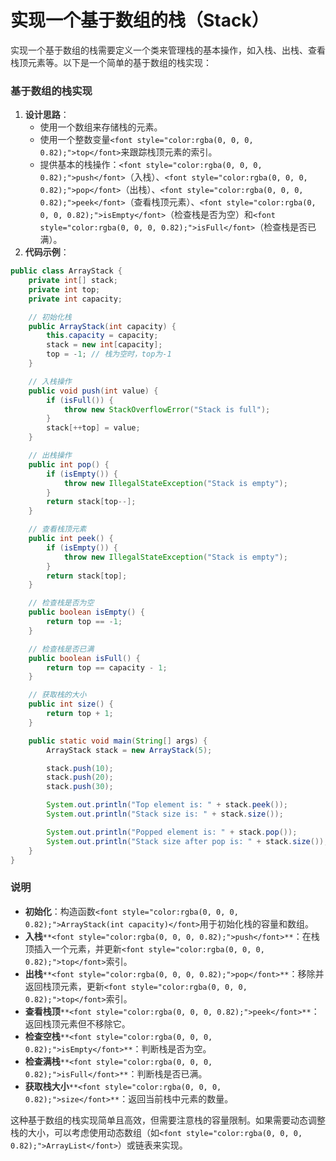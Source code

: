 # 实现一个基于数组的栈（Stack）

<font style="color:rgba(0, 0, 0, 0.82);">实现一个基于数组的栈需要定义一个类来管理栈的基本操作，如入栈、出栈、查看栈顶元素等。以下是一个简单的基于数组的栈实现：</font>

### <font style="color:rgba(0, 0, 0, 0.82);">基于数组的栈实现</font>

1. **<font style="color:rgba(0, 0, 0, 0.82);">设计思路</font>**<font style="color:rgba(0, 0, 0, 0.82);">：</font>
    - <font style="color:rgba(0, 0, 0, 0.82);">使用一个数组来存储栈的元素。</font>
    - <font style="color:rgba(0, 0, 0, 0.82);">使用一个整数变量</font>`<font style="color:rgba(0, 0, 0, 0.82);">top</font>`<font style="color:rgba(0, 0, 0, 0.82);">来跟踪栈顶元素的索引。</font>
    - <font style="color:rgba(0, 0, 0, 0.82);">提供基本的栈操作：</font>`<font style="color:rgba(0, 0, 0, 0.82);">push</font>`<font style="color:rgba(0, 0, 0, 0.82);">（入栈）、</font>`<font style="color:rgba(0, 0, 0, 0.82);">pop</font>`<font style="color:rgba(0, 0, 0, 0.82);">（出栈）、</font>`<font style="color:rgba(0, 0, 0, 0.82);">peek</font>`<font style="color:rgba(0, 0, 0, 0.82);">（查看栈顶元素）、</font>`<font style="color:rgba(0, 0, 0, 0.82);">isEmpty</font>`<font style="color:rgba(0, 0, 0, 0.82);">（检查栈是否为空）和</font>`<font style="color:rgba(0, 0, 0, 0.82);">isFull</font>`<font style="color:rgba(0, 0, 0, 0.82);">（检查栈是否已满）。</font>
2. **<font style="color:rgba(0, 0, 0, 0.82);">代码示例</font>**<font style="color:rgba(0, 0, 0, 0.82);">：</font>

```java
public class ArrayStack {  
    private int[] stack;  
    private int top;  
    private int capacity;  

    // 初始化栈  
    public ArrayStack(int capacity) {  
        this.capacity = capacity;  
        stack = new int[capacity];  
        top = -1; // 栈为空时，top为-1  
    }  

    // 入栈操作  
    public void push(int value) {  
        if (isFull()) {  
            throw new StackOverflowError("Stack is full");  
        }  
        stack[++top] = value;  
    }  

    // 出栈操作  
    public int pop() {  
        if (isEmpty()) {  
            throw new IllegalStateException("Stack is empty");  
        }  
        return stack[top--];  
    }  

    // 查看栈顶元素  
    public int peek() {  
        if (isEmpty()) {  
            throw new IllegalStateException("Stack is empty");  
        }  
        return stack[top];  
    }  

    // 检查栈是否为空  
    public boolean isEmpty() {  
        return top == -1;  
    }  

    // 检查栈是否已满  
    public boolean isFull() {  
        return top == capacity - 1;  
    }  

    // 获取栈的大小  
    public int size() {  
        return top + 1;  
    }  

    public static void main(String[] args) {  
        ArrayStack stack = new ArrayStack(5);  

        stack.push(10);  
        stack.push(20);  
        stack.push(30);  

        System.out.println("Top element is: " + stack.peek());  
        System.out.println("Stack size is: " + stack.size());  

        System.out.println("Popped element is: " + stack.pop());  
        System.out.println("Stack size after pop is: " + stack.size());  
    }  
}
```

### <font style="color:rgba(0, 0, 0, 0.82);">说明</font>

- **<font style="color:rgba(0, 0, 0, 0.82);">初始化</font>**<font style="color:rgba(0, 0, 0, 0.82);">：构造函数</font>`<font style="color:rgba(0, 0, 0, 0.82);">ArrayStack(int capacity)</font>`<font style="color:rgba(0, 0, 0, 0.82);">用于初始化栈的容量和数组。</font>
- **<font style="color:rgba(0, 0, 0, 0.82);">入栈</font>**`**<font style="color:rgba(0, 0, 0, 0.82);">push</font>**`<font style="color:rgba(0, 0, 0, 0.82);">：在栈顶插入一个元素，并更新</font>`<font style="color:rgba(0, 0, 0, 0.82);">top</font>`<font style="color:rgba(0, 0, 0, 0.82);">索引。</font>
- **<font style="color:rgba(0, 0, 0, 0.82);">出栈</font>**`**<font style="color:rgba(0, 0, 0, 0.82);">pop</font>**`<font style="color:rgba(0, 0, 0, 0.82);">：移除并返回栈顶元素，更新</font>`<font style="color:rgba(0, 0, 0, 0.82);">top</font>`<font style="color:rgba(0, 0, 0, 0.82);">索引。</font>
- **<font style="color:rgba(0, 0, 0, 0.82);">查看栈顶</font>**`**<font style="color:rgba(0, 0, 0, 0.82);">peek</font>**`<font style="color:rgba(0, 0, 0, 0.82);">：返回栈顶元素但不移除它。</font>
- **<font style="color:rgba(0, 0, 0, 0.82);">检查空栈</font>**`**<font style="color:rgba(0, 0, 0, 0.82);">isEmpty</font>**`<font style="color:rgba(0, 0, 0, 0.82);">：判断栈是否为空。</font>
- **<font style="color:rgba(0, 0, 0, 0.82);">检查满栈</font>**`**<font style="color:rgba(0, 0, 0, 0.82);">isFull</font>**`<font style="color:rgba(0, 0, 0, 0.82);">：判断栈是否已满。</font>
- **<font style="color:rgba(0, 0, 0, 0.82);">获取栈大小</font>**`**<font style="color:rgba(0, 0, 0, 0.82);">size</font>**`<font style="color:rgba(0, 0, 0, 0.82);">：返回当前栈中元素的数量。</font>

<font style="color:rgba(0, 0, 0, 0.82);">这种基于数组的栈实现简单且高效，但需要注意栈的容量限制。如果需要动态调整栈的大小，可以考虑使用动态数组（如</font>`<font style="color:rgba(0, 0, 0, 0.82);">ArrayList</font>`<font style="color:rgba(0, 0, 0, 0.82);">）或链表来实现。</font>
